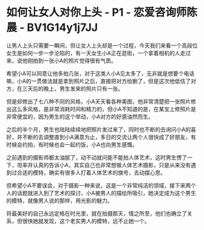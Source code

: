 # 如何让女人对你上头 - P1 - 恋爱咨询师陈晨 - BV1G14y1j7JJ

让男人上头只需要一瞬间，但让女人上头却是一个过程，今天我们来看一个高段位女生是如何一步一步沦陷的，有一天女生小A正在逛街，一个拿着相机的人走过来，说他刚拍到一张小A的照片觉得很有气质。

希望小A可以同意让他多拍几张，对于这类人小A见太多了，无非就是想要个电话嘛，小A的一贯做法就是拿到照片之后，直接把对方给删了，但是这次他低估了对方，在三天后的晚上，男生发来的照片只有一张。

但是却修出了七八种不同的风格，小A天天看各种美图，他非常清楚把一张照片修出这么多风格，是非常消耗时间和精力的，但小A不知道的是，在某宝上修照片是非常便宜的，因为男生的这个举动，小A对方的好感油然而生。

之后的半个月，男生也陆陆续续地把照片发过来了，同时也不断的去询问小A的喜好，并不断的去调整直到小A满意为止，多日的交流让两个人很快成了好朋友，有时候会约拍，有时候也会一起约饭，小A也向男生感慨。

之前遇到的摄影师都太油腻了，动不动就问能不能拍人体艺术，这时男生愣了一下，坦率并认真的告诉小A，其实自己也非常想做人体艺术摄影，只是从来没有遇到过合适的模特，确实有很多人打着人体艺术的旗号，去动摆心思。

但希望小A不要误会，对于摄影一种来说，这是一个非常纯洁的领域，接下来两个人的话题就进入到了艺术的探讨，小A被男人的描绘所吸引，她决定成为这个男生的模特，就像男人说的那样，用光影的魅力。

将最美好的自己永远定格在时光里，就在拍摄那天，情之所至，他们也确立了关系，但很快她就发现，这个老实男人的模特，远不止她一个。


